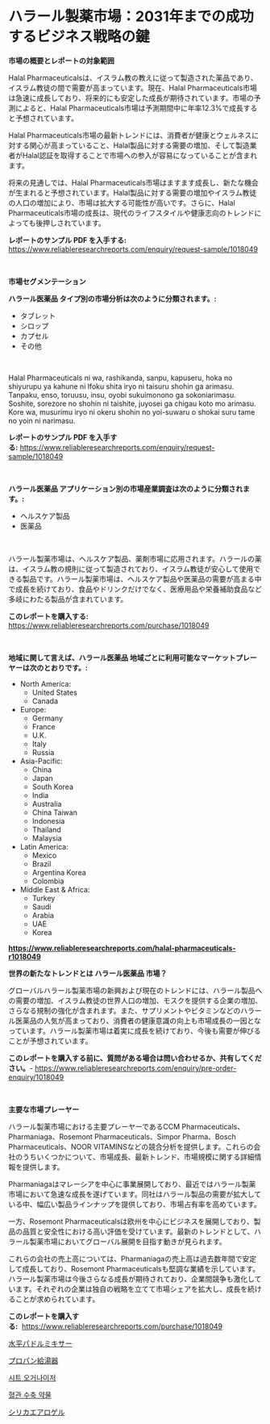 <p><h1>ハラール製薬市場：2031年までの成功するビジネス戦略の鍵</h1></p><p><strong>市場の概要とレポートの対象範囲</strong></p>
<p><p>Halal Pharmaceuticalsは、イスラム教の教えに従って製造された薬品であり、イスラム教徒の間で需要が高まっています。現在、Halal Pharmaceuticals市場は急速に成長しており、将来的にも安定した成長が期待されています。市場の予測によると、Halal Pharmaceuticals市場は予測期間中に年率12.3%で成長すると予想されています。</p><p>Halal Pharmaceuticals市場の最新トレンドには、消費者が健康とウェルネスに対する関心が高まっていること、Halal製品に対する需要の増加、そして製造業者がHalal認証を取得することで市場への参入が容易になっていることが含まれます。</p><p>将来の見通しでは、Halal Pharmaceuticals市場はますます成長し、新たな機会が生まれると予想されています。Halal製品に対する需要の増加やイスラム教徒の人口の増加により、市場は拡大する可能性が高いです。さらに、Halal Pharmaceuticals市場の成長は、現代のライフスタイルや健康志向のトレンドによっても後押しされています。</p></p>
<p><strong>レポートのサンプル PDF を入手する:</strong> <a href="https://www.reliableresearchreports.com/enquiry/request-sample/1018049">https://www.reliableresearchreports.com/enquiry/request-sample/1018049</a></p>
<p>&nbsp;</p>
<p><strong>市場セグメンテーション</strong></p>
<p><strong>ハラール医薬品 タイプ別の市場分析は次のように分類されます。:</strong></p>
<p><ul><li>タブレット</li><li>シロップ</li><li>カプセル</li><li>その他</li></ul></p>
<p>&nbsp;</p>
<p><p>Halal Pharmaceuticals ni wa, rashikanda, sanpu, kapuseru, hoka no shiyurupu ya kahune ni lfoku shita iryo ni taisuru shohin ga arimasu. Tanpaku, enso, toruusu, insu, oyobi sukuimonono ga sokoniarimasu. Soshite, sorezore no shohin ni taishite, juyosei ga chigau koto mo arimasu. Kore wa, musurimu iryo ni okeru shohin no yoi-suwaru o shokai suru tame no yoin ni narimasu.</p></p>
<p><strong>レポートのサンプル PDF を入手する:</strong>&nbsp;<a href="https://www.reliableresearchreports.com/enquiry/request-sample/1018049">https://www.reliableresearchreports.com/enquiry/request-sample/1018049</a></p>
<p>&nbsp;</p>
<p><strong> ハラール医薬品 アプリケーション別の市場産業調査は次のように分類されます。:</strong></p>
<p><ul><li>ヘルスケア製品</li><li>医薬品</li></ul></p>
<p>&nbsp;</p>
<p><p>ハラール製薬市場は、ヘルスケア製品、薬剤市場に応用されます。ハラールの薬は、イスラム教の規則に従って製造されており、イスラム教徒が安心して使用できる製品です。ハラール製薬市場は、ヘルスケア製品や医薬品の需要が高まる中で成長を続けており、食品やドリンクだけでなく、医療用品や栄養補助食品など多岐にわたる製品が含まれています。</p></p>
<p><strong>このレポートを購入する:</strong>&nbsp; <a href="https://www.reliableresearchreports.com/purchase/1018049">https://www.reliableresearchreports.com/purchase/1018049</a></p>
<p>&nbsp;</p>
<p><strong>地域に関して言えば、ハラール医薬品 地域ごとに利用可能なマーケットプレーヤーは次のとおりです。:</strong></p>
<p><ul>
    <li>
        North America:
        <ul>
            <li>United States</li>
            <li>Canada</li>
        </ul>
    </li>
    <li>
        Europe:
        <ul>
            <li>Germany</li>
            <li>France</li>
            <li>U.K.</li>
            <li>Italy</li>
            <li>Russia</li>
        </ul>
    </li>
    <li>
        Asia-Pacific:
        <ul>
            <li>China</li>
            <li>Japan</li>
            <li>South Korea</li>
            <li>India</li>
            <li>Australia</li>
            <li>China Taiwan</li>
            <li>Indonesia</li>
            <li>Thailand</li>
            <li>Malaysia</li>
        </ul>
    </li>
    <li>
        Latin America:
        <ul>
            <li>Mexico</li>
            <li>Brazil</li>
            <li>Argentina Korea</li>
            <li>Colombia</li>
        </ul>
    </li>
    <li>
        Middle East & Africa:
        <ul>
            <li>Turkey</li>
            <li>Saudi</li>
            <li>Arabia</li>
            <li>UAE</li>
            <li>Korea</li>
        </ul>
    </li>
    </ul></p>
<p><strong><a href="https://www.reliableresearchreports.com/halal-pharmaceuticals-r1018049">https://www.reliableresearchreports.com/halal-pharmaceuticals-r1018049</a></strong>&nbsp;</p>
<p><strong>世界の新たなトレンドとは ハラール医薬品 市場？</strong></p>
<p><p>グローバルハラール製薬市場の新興および現在のトレンドには、ハラール製品への需要の増加、イスラム教徒の世界人口の増加、モスクを提供する企業の増加、さらなる規制の強化が含まれます。また、サプリメントやビタミンなどのハラール医薬品の人気が高まっており、消費者の健康意識の向上も市場成長の一因となっています。ハラール製薬市場は着実に成長を続けており、今後も需要が伸びることが予想されています。</p></p>
<p><strong>このレポートを購入する前に、質問がある場合は問い合わせるか、共有してください。</strong>- <a href="https://www.reliableresearchreports.com/enquiry/pre-order-enquiry/1018049">https://www.reliableresearchreports.com/enquiry/pre-order-enquiry/1018049</a></p>
<p>&nbsp;</p>
<p><strong>主要な市場プレーヤー</strong></p>
<p><p>ハラール製薬市場における主要プレーヤーであるCCM Pharmaceuticals、Pharmaniaga、Rosemont Pharmaceuticals、Simpor Pharma、Bosch Pharmaceuticals、NOOR VITAMINSなどの競合分析を提供します。これらの会社のうちいくつかについて、市場成長、最新トレンド、市場規模に関する詳細情報を提供します。</p><p>Pharmaniagaはマレーシアを中心に事業展開しており、最近ではハラール製薬市場において急速な成長を遂げています。同社はハラール製品の需要が拡大している中、幅広い製品ラインナップを提供しており、市場占有率を高めています。</p><p>一方、Rosemont Pharmaceuticalsは欧州を中心にビジネスを展開しており、製品の品質と安全性における高い評価を受けています。最新のトレンドとして、ハラール製薬市場においてグローバル展開を目指す動きが見られます。</p><p>これらの会社の売上高については、Pharmaniagaの売上高は過去数年間で安定して成長しており、Rosemont Pharmaceuticalsも堅調な業績を示しています。ハラール製薬市場は今後さらなる成長が期待されており、企業間競争も激化しています。それぞれの企業は独自の戦略を立てて市場シェアを拡大し、成長を続けることが求められています。</p></p>
<p><strong>このレポートを購入する:</strong>&nbsp;&nbsp;<a href="https://www.reliableresearchreports.com/purchase/1018049">https://www.reliableresearchreports.com/purchase/1018049</a></p>
<p><p><a href="https://medium.com/@luckeycorbin/%E6%B0%B4%E5%B9%B3%E3%83%91%E3%83%89%E3%83%AB%E3%83%9F%E3%82%AD%E3%82%B5%E3%83%BC%E5%B8%82%E5%A0%B4%E5%88%86%E6%9E%90-%E3%81%9D%E3%81%AEcagr-%E5%B8%82%E5%A0%B4%E3%82%BB%E3%82%B0%E3%83%A1%E3%83%B3%E3%83%86%E3%83%BC%E3%82%B7%E3%83%A7%E3%83%B3-%E3%81%8A%E3%82%88%E3%81%B3%E3%82%B0%E3%83%AD%E3%83%BC%E3%83%90%E3%83%AB%E7%94%A3%E6%A5%AD%E6%A6%82%E8%A6%81-bc5998f42c00">水平パドルミキサー</a></p><p><a href="https://medium.com/@lindrup2/%E3%83%97%E3%83%AD%E3%83%91%E3%83%B3%E7%B5%A6%E6%B9%AF%E5%99%A8%E3%81%AE%E5%B8%82%E5%A0%B4%E6%8C%87%E6%A8%99%E3%81%AE%E8%A7%A3%E8%AA%AD-%E5%B8%82%E5%A0%B4%E3%82%B7%E3%82%A7%E3%82%A2-%E3%83%88%E3%83%AC%E3%83%B3%E3%83%89-%E6%88%90%E9%95%B7%E3%83%91%E3%82%BF%E3%83%BC%E3%83%B3-0a0b4f5aa7ae">プロパン給湯器</a></p><p><a href="https://medium.com/@dunce678678/%EC%A2%8C%EC%84%9D-%EC%A0%95%EB%A6%AC%ED%95%A8-%EC%8B%9C%EC%9E%A5%EC%9D%80-%EC%8B%9C%EC%9E%A5-%EC%A0%90%EC%9C%A0%EC%9C%A8-%ED%81%AC%EA%B8%B0-%EB%B0%8F-2031%EB%85%84%EA%B9%8C%EC%A7%80-%EC%98%88%EC%83%81%EB%90%9C-%EC%98%88%EC%B8%A1%EC%97%90-%EC%B4%88%EC%A0%90%EC%9D%84-%EB%A7%9E%EC%B6%A5%EB%8B%88%EB%8B%A4-b583dae881aa">시트 오거나이저</a></p><p><a href="https://medium.com/@maksymilianbaran1901/%ED%98%88%EA%B4%80-%EC%88%98%EC%B6%95%EC%A0%9C-%EC%95%BD%EB%AC%BC-%EC%8B%9C%EC%9E%A5-%EB%B3%B4%EA%B3%A0%EC%84%9C%EB%8A%94-%EC%9D%B4-%EC%8B%9C%EC%9E%A5%EC%9D%98-%EC%B5%9C%EC%8B%A0-%ED%8A%B8%EB%A0%8C%EB%93%9C%EC%99%80-%EC%84%B1%EC%9E%A5-%EA%B8%B0%ED%9A%8C%EB%A5%BC-%EB%B0%9D%ED%98%80%EC%A4%8D%EB%8B%88%EB%8B%A4-fda959a7032a">혈관 수축 약물</a></p><p><a href="https://github.com/SarahFahey88/Market-Research-Report-List-1/blob/main/222937619489.md">シリカエアロゲル</a></p></p>